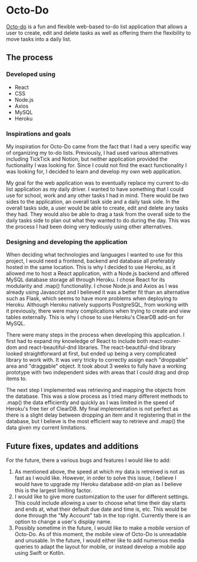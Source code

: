 # Octo-Do

[Octo-do](https://octo-do.herokuapp.com/) is a fun and flexible web-based to-do list application that allows a user to create, edit and delete tasks as well as offering them the flexibility to move tasks into a daily list. 

## The process
### Developed using
- React
- CSS
- Node.js
- Axios
- MySQL
- Heroku

### Inspirations and goals
My inspiration for Octo-Do came from the fact that I had a very specific way of organizing my to-do lists. Previously, I had used various alternatives including TickTick and Notion, but neither application provided the fuctionality I was looking for. Since I could not find the exact functionality I was looking for, I decided to learn and develop my own web application. 

My goal for the web application was to eventually replace my current to-do list application as my daily driver. I wanted to have something that I could use for school, work and any other tasks I had in mind. There would be two sides to the application, an overall task side and a daily task side. In the overall tasks side, a user would be able to create, edit and delete any tasks they had. They would also be able to drag a task from the overall side to the daily tasks side to plan out what they wanted to do during the day. This was the process I had been doing very tediously using other alternatives.

### Designing and developing the application
When deciding what technologies and languages I wanted to use for this project, I would need a frontend, backend and database all preferably hosted in the same location. This is why I decided to use Heroku, as it allowed me to host a React application, with a Node.js backend and offered MySQL database storage all through Heroku. I chose React for its modularity and .map() functionality. I chose Node.js and Axios as I was already using Javascript and I believed it was a better fit than an alternative such as Flask, which seems to have more problems when deploying to Heroku. Although Heroku natively supports PostgreSQL, from working with it previously, there were many complications when trying to create and view tables externally. This is why I chose to use Heroku's ClearDB add-on for MySQL. 

There were many steps in the process when developing this application. I first had to expand my knowledge of React to include both react-router-dom and react-beautiful-dnd libraries. The react-beautiful-dnd library looked straightforward at first, but ended up being a very complicated library to work with. It was very tricky to correctly assign each "droppable" area and "draggable" object. It took about 3 weeks to fully have a working prototype with two independent sides with areas that I could drag and drop items to. 

The next step I implemented was retrieving and mapping the objects from the database. This was a slow process as I tried many different methods to .map() the data efficiently and quickly as I was limited in the speed of Heroku's free tier of ClearDB. My final implementation is not perfect as there is a slight delay between dropping an item and it registering that in the database, but I believe is the most efficient way to retrieve and .map() the data given my current limitations. 

## Future fixes, updates and additions
For the future, there a various bugs and features I would like to add:
1. As mentioned above, the speed at which my data is retreived is not as fast as I would like. However, in order to solve this issue, I believe I would have to upgrade my Heroku database add-on plan as I believe this is the largest limiting factor.
2. I would like to give more customization to the user for different settings. This could include allowing a user to choose what time their day starts and ends at, what their default due date and time is, etc. This would be done through the "My Account" tab in the top right. Currently there is an option to change a user's display name.
3. Possibly sometime in the future, I would like to make a mobile version of Octo-Do. As of this moment, the mobile view of Octo-Do is unreadable and unusable. In the future, I would either like to add numerous media queries to adapt the layout for mobile, or instead develop a mobile app using Swift or Kotlin. 

